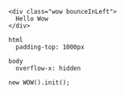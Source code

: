 ```
<div class="wow bounceInLeft">
  Hello Wow
</div>
```

```
html
  padding-top: 1000px

body
  overflow-x: hidden
```

```
new WOW().init();
```